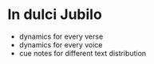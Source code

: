 # In dulci Jubilo

* dynamics for every verse
* dynamics for every voice
* cue notes for different text distribution
